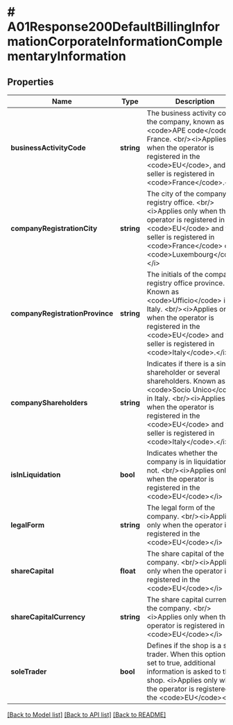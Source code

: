 # # A01Response200DefaultBillingInformationCorporateInformationComplementaryInformation

## Properties

Name | Type | Description | Notes
------------ | ------------- | ------------- | -------------
**businessActivityCode** | **string** | The business activity code of the company, known as &lt;code&gt;APE code&lt;/code&gt; in France. &lt;br/&gt;&lt;i&gt;Applies only when the operator is registered in the &lt;code&gt;EU&lt;/code&gt;, and the seller is registered in &lt;code&gt;France&lt;/code&gt;.&lt;/i&gt; | [optional]
**companyRegistrationCity** | **string** | The city of the company&#39;s registry office. &lt;br/&gt;&lt;i&gt;Applies only when the operator is registered in the &lt;code&gt;EU&lt;/code&gt; and the seller is registered in &lt;code&gt;France&lt;/code&gt; or &lt;code&gt;Luxembourg&lt;/code&gt;.&lt;/i&gt; | [optional]
**companyRegistrationProvince** | **string** | The initials of the company’s registry office province. Known as &lt;code&gt;Ufficio&lt;/code&gt; in Italy. &lt;br/&gt;&lt;i&gt;Applies only when the operator is registered in the &lt;code&gt;EU&lt;/code&gt; and the seller is registered in &lt;code&gt;Italy&lt;/code&gt;.&lt;/i&gt; | [optional]
**companyShareholders** | **string** | Indicates if there is a single shareholder or several shareholders. Known as &lt;code&gt;Socio Unico&lt;/code&gt; in Italy. &lt;br/&gt;&lt;i&gt;Applies only when the operator is registered in the &lt;code&gt;EU&lt;/code&gt; and the seller is registered in &lt;code&gt;Italy&lt;/code&gt;.&lt;/i&gt; | [optional]
**isInLiquidation** | **bool** | Indicates whether the company is in liquidation or not. &lt;br/&gt;&lt;i&gt;Applies only when the operator is registered in the &lt;code&gt;EU&lt;/code&gt;&lt;/i&gt; | [optional]
**legalForm** | **string** | The legal form of the company. &lt;br/&gt;&lt;i&gt;Applies only when the operator is registered in the &lt;code&gt;EU&lt;/code&gt;&lt;/i&gt; | [optional]
**shareCapital** | **float** | The share capital of the company. &lt;br/&gt;&lt;i&gt;Applies only when the operator is registered in the &lt;code&gt;EU&lt;/code&gt;&lt;/i&gt; | [optional]
**shareCapitalCurrency** | **string** | The share capital currency of the company. &lt;br/&gt;&lt;i&gt;Applies only when the operator is registered in the &lt;code&gt;EU&lt;/code&gt;&lt;/i&gt; | [optional]
**soleTrader** | **bool** | Defines if the shop is a sole trader. When this option is set to true, additional information is asked to the shop. &lt;i&gt;Applies only when the operator is registered in the &lt;code&gt;EU&lt;/code&gt;&lt;/i&gt; | [optional]

[[Back to Model list]](../../README.md#models) [[Back to API list]](../../README.md#endpoints) [[Back to README]](../../README.md)
